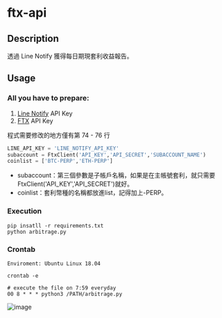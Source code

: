 # ftx-api

## Description
透過 Line Notify 獲得每日期現套利收益報告。

## Usage 
### All you have to prepare:
1. [Line Notify](https://notify-bot.line.me/zh_TW/) API Key
2. [FTX](https://ftx.com/profile) API Key

程式需要修改的地方僅有第 74 - 76 行
```python
LINE_API_KEY = 'LINE_NOTIFY_API_KEY'
subaccount = FtxClient('API_KEY','API_SECRET','SUBACCOUNT_NAME') 
coinlist = ['BTC-PERP','ETH-PERP']
```
- subaccount：第三個參數是子帳戶名稱，如果是在主帳號套利，就只需要FtxClient('API_KEY','API_SECRET')就好。
- coinlist：套利幣種的名稱都放進list，記得加上-PERP。

### Execution
```shell
pip insatll -r requirements.txt
python arbitrage.py
```

### Crontab
```shell
Enviroment: Ubuntu Linux 18.04

crontab -e

# execute the file on 7:59 everyday
00 8 * * * python3 /PATH/arbitrage.py 
```
![image](https://user-images.githubusercontent.com/49953246/111897829-1e4ebb80-8a5d-11eb-8d08-1e514c64759c.png)

